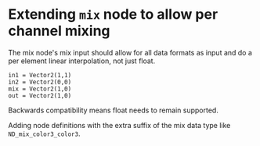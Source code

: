 # Extending `mix` node to allow per channel mixing

The mix node's mix input should allow for all data formats as input and do a per element linear interpolation, not just float.

```
in1 = Vector2(1,1)
in2 = Vector2(0,0)
mix = Vector2(1,0)
out = Vector2(1,0)
```

Backwards compatibility means float needs to remain supported.

Adding node definitions with the extra suffix of the mix data type like `ND_mix_color3_color3`.


